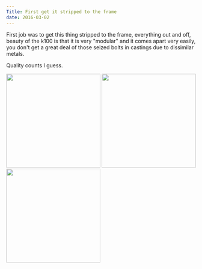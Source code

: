 ```yaml
---
Title: First get it stripped to the frame
date: 2016-03-02
---
```

First job was to get this thing stripped to the frame, everything out and off, beauty of the k100 is that it is
very "modular" and it comes apart very easily, you don't get a great deal of those seized bolts in castings due to dissimilar metals.

Quality counts I guess.

<img src="/Photos/2016-03-02/20160302-162227-25180489124-o.jpg" width=250 />
<img src="/Photos/2016-03-05/20160305-132358-25784932086-o.jpg" width=250 />
<img src="/Photos/2016-03-02/20160302-162239-25715886041-o.jpg" width=250 />
 
  
 

